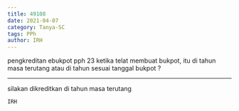 ```yaml
---
title: 49108
date: 2021-04-07
category: Tanya-SC
tags: PPh
author: IRH
---
```


pengkreditan ebukpot pph 23 ketika telat membuat bukpot, itu di tahun masa terutang atau di tahun sesuai tanggal bukpot ?

---

silakan dikreditkan di tahun masa terutang

`IRH`

